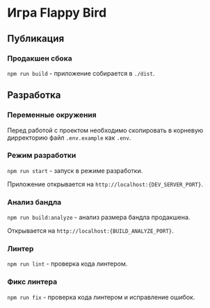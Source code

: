 # Игра Flappy Bird

## Публикация

### Продакшен сбока

`npm run build` - приложение собирается в `./dist`.

## Разработка

### Переменные окружения

Перед работой с проектом необходимо скопировать в корневую дирректорию файл `.env.example` как `.env`.

### Режим разработки

`npm run start` - запуск в режиме разработки.

Приложение открывается на `http://localhost:{DEV_SERVER_PORT}`.

### Анализ бандла

`npm run build:analyze` - анализ размера бандла продакшена.

Открывается на `http://localhost:{BUILD_ANALYZE_PORT}`.

### Линтер

`npm run lint` - проверка кода линтером.

### Фикс линтера

`npm run fix` - проверка кода линтером и исправление ошибок.
